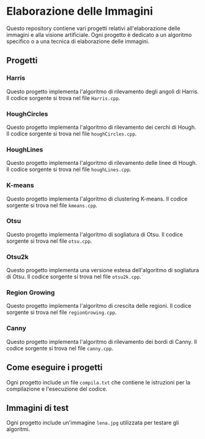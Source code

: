 # Elaborazione delle Immagini

Questo repository contiene vari progetti relativi all'elaborazione delle immagini e alla visione artificiale. Ogni progetto è dedicato a un algoritmo specifico o a una tecnica di elaborazione delle immagini.

## Progetti

### Harris

Questo progetto implementa l'algoritmo di rilevamento degli angoli di Harris. Il codice sorgente si trova nel file `Harris.cpp`.

### HoughCircles

Questo progetto implementa l'algoritmo di rilevamento dei cerchi di Hough. Il codice sorgente si trova nel file `houghCircles.cpp`.

### HoughLines

Questo progetto implementa l'algoritmo di rilevamento delle linee di Hough. Il codice sorgente si trova nel file `houghLines.cpp`.

### K-means

Questo progetto implementa l'algoritmo di clustering K-means. Il codice sorgente si trova nel file `kmeans.cpp`.

### Otsu

Questo progetto implementa l'algoritmo di sogliatura di Otsu. Il codice sorgente si trova nel file `otsu.cpp`.

### Otsu2k

Questo progetto implementa una versione estesa dell'algoritmo di sogliatura di Otsu. Il codice sorgente si trova nel file `otsu2k.cpp`.

### Region Growing

Questo progetto implementa l'algoritmo di crescita delle regioni. Il codice sorgente si trova nel file `regionGrowing.cpp`.

### Canny

Questo progetto implementa l'algoritmo di rilevamento dei bordi di Canny. Il codice sorgente si trova nel file `canny.cpp`.

## Come eseguire i progetti

Ogni progetto include un file `compila.txt` che contiene le istruzioni per la compilazione e l'esecuzione del codice.

## Immagini di test

Ogni progetto include un'immagine `lena.jpg` utilizzata per testare gli algoritmi.